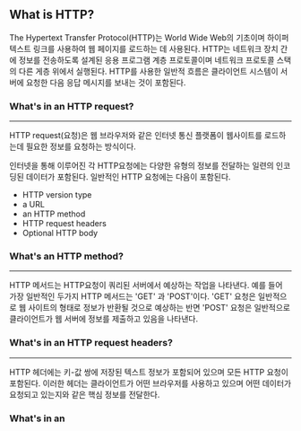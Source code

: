 ## What is HTTP?

The Hypertext Transfer Protocol(HTTP)는 World Wide Web의 기초이며 하이퍼텍스트 링크를 사용하여 웹 페이지를 로드하는 데 사용된다. HTTP는 네트워크 장치 간에 정보를 전송하도록 설계된 응용 프로그램 계층 프로토콜이며 네트워크 프로토콜 스택의 다른 게층 위에서 실행된다. HTTP를 사용한 일반적 흐름은 클라이언트 시스템이 서버에 요청한 다음 응답 메시지를 보내는 것이 포함된다. 

### What's in an HTTP request? 

------

HTTP request(요청)은 웹 브라우저와 같은 인터넷 통신 플랫폼이 웹사이트를 로드하는데 필요한 정보를 요청하는 방식이다. 

인터넷을 통해 이루어진 각 HTTP요청에는 다양한 유형의 정보를 전달하는 일련의 인코딩된 데이터가 포함된다. 일반적인 HTTP 요청에는 다음이 포함된다.

* HTTP version type
* a URL
* an HTTP method
* HTTP request headers
* Optional HTTP body

### What's an HTTP method?

------

HTTP 메서드는 HTTP요청이 쿼리된 서버에서 예상하는 작업을 나타낸다. 예를 들어 가장 일반적인 두가지 HTTP 메서드는 'GET' 과 'POST'이다. 'GET' 요청은 일반적으로 웹 사이트의 형태로 정보가 반환될 것으로 예상하는 반면 'POST' 요청은 일반적으로 클라이언트가 웹 서버에 정보를 제출하고 있음을 나타낸다. 

### What's in an HTTP request headers?

------

HTTP 헤더에는 키-값 쌍에 저장된 텍스트 정보가 포함되어 있으며 모든 HTTP 요청이 포함된다. 이러한 헤더는 클라이언트가 어떤 브라우저를 사용하고 있으며 어떤 데이터가 요청되고 있는지와 같은 핵심 정보를 전달한다. 

### What's in an